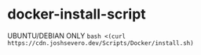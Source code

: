 # docker-install-script
UBUNTU/DEBIAN ONLY
`bash <(curl https://cdn.joshsevero.dev/Scripts/Docker/install.sh)`
